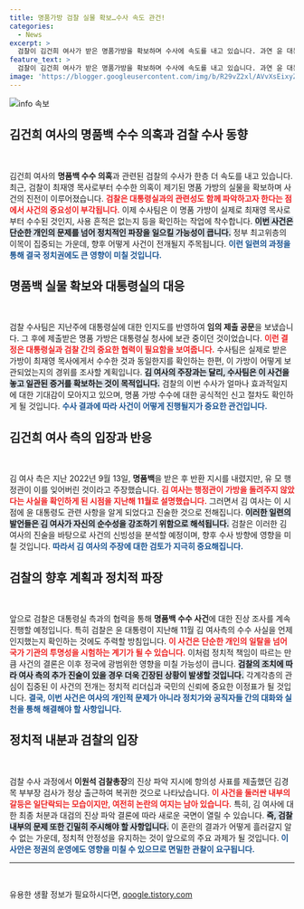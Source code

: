 ```yaml
---
title: 명품가방 검찰 실물 확보…수사 속도 관건!
categories:
  - News
excerpt: >
  검찰이 김건희 여사가 받은 명품가방을 확보하며 수사에 속도를 내고 있습니다. 과연 윤 대통령의 사전 인지 여부는? 진실이 밝혀질 순간, 클릭하여 확인하세요!
feature_text: >
  검찰이 김건희 여사가 받은 명품가방을 확보하며 수사에 속도를 내고 있습니다. 과연 윤 대통령의 사전 인지 여부는? 진실이 밝혀질 순간, 클릭하여 확인하세요!
image: 'https://blogger.googleusercontent.com/img/b/R29vZ2xl/AVvXsEixyZcFfHzMRdzZMjFBmAUKJYCLCGyLL1o632UiGVXcaFdKo_bkvkuCioo0uUKlGfBVcT3P84aROyZIXSBEx3Aw5nCQ3pTgDom1WDC4m8eifvWiAmWEEVb4x6G_l8C0QH225ldMjyaFvpxGEBGNO37VmDTDMHGhJPq73UglMfDca1-0aw/s1600/blogspot.png'
---
```


<p><img src="https://blogger.googleusercontent.com/img/b/R29vZ2xl/AVvXsEixyZcFfHzMRdzZMjFBmAUKJYCLCGyLL1o632UiGVXcaFdKo_bkvkuCioo0uUKlGfBVcT3P84aROyZIXSBEx3Aw5nCQ3pTgDom1WDC4m8eifvWiAmWEEVb4x6G_l8C0QH225ldMjyaFvpxGEBGNO37VmDTDMHGhJPq73UglMfDca1-0aw/s1600/blogspot.png" alt="info 속보" /></p>

<h2 data-ke-size="size26">김건희 여사의 명품백 수수 의혹과 검찰 수사 동향</h2>

<p data-ke-size="size16">&nbsp;</p>

<p>김건희 여사의 <b>명품백 수수 의혹</b>과 관련된 검찰의 수사가 한층 더 속도를 내고 있습니다. 최근, 검찰이 최재영 목사로부터 수수한 의혹이 제기된 명품 가방의 실물을 확보하며 사건의 진전이 이루어졌습니다. <b><span style="color: #ee2323;">검찰은 대통령실과의 관련성도 함께 파악하고자 한다는 점에서 사건의 중요성이 부각됩니다.</span></b> 이제 수사팀은 이 명품 가방이 실제로 최재영 목사로부터 수수된 것인지, 사용 흔적은 없는지 등을 확인하는 작업에 착수합니다. <b><span style="background-color: #21538527;">이번 사건은 단순한 개인의 문제를 넘어 정치적인 파장을 일으킬 가능성이 큽니다.</span></b> 정부 최고위층의 이목이 집중되는 가운데, 향후 어떻게 사건이 전개될지 주목됩니다. <b><span style="color: #1a5490;">이런 일련의 과정을 통해 결국 정치권에도 큰 영향이 미칠 것입니다.</span></b></p>

<h2 data-ke-size="size26">명품백 실물 확보와 대통령실의 대응</h2>

<p data-ke-size="size16">&nbsp;</p>

<p>검찰 수사팀은 지난주에 대통령실에 대한 인지도를 반영하여 <b>임의 제출 공문</b>을 보냈습니다. 그 후에 제출받은 명품 가방은 대통령실 청사에 보관 중이던 것이었습니다. <b><span style="color: #ee2323;">이런 결정은 대통령실과 검찰 간의 중요한 협력이 필요함을 보여줍니다.</span></b> 수사팀은 실제로 받은 가방이 최재영 목사에게서 수수한 것과 동일한지를 확인하는 한편, 이 가방이 어떻게 보관되었는지의 경위를 조사할 계획입니다. <b><span style="background-color: #21538527;">김 여사의 주장과는 달리, 수사팀은 이 사건을 놓고 일관된 증거를 확보하는 것이 목적입니다.</span></b> 검찰의 이번 수사가 얼마나 효과적일지에 대한 기대감이 모아지고 있으며, 명품 가방 수수에 대한 공식적인 신고 절차도 확인하게 될 것입니다. <b><span style="color: #1a5490;">수사 결과에 따라 사건이 어떻게 진행될지가 중요한 관건입니다.</span></b></p>

<h2 data-ke-size="size26">김건희 여사 측의 입장과 반응</h2>

<p data-ke-size="size16">&nbsp;</p>

<p>김 여사 측은 지난 2022년 9월 13일, <b>명품백</b>을 받은 후 반환 지시를 내렸지만, 유 모 행정관이 이를 잊어버린 것이라고 주장했습니다. <b><span style="color: #ee2323;">김 여사는 행정관이 가방을 돌려주지 않았다는 사실을 확인하게 된 시점을 지난해 11월로 설명했습니다.</span></b> 그러면서 김 여사는 이 시점에 윤 대통령도 관련 사항을 알게 되었다고 진술한 것으로 전해집니다. <b><span style="background-color: #21538527;">이러한 일련의 발언들은 김 여사가 자신의 순수성을 강조하기 위함으로 해석됩니다.</span></b> 검찰은 이러한 김 여사의 진술을 바탕으로 사건의 신빙성을 분석할 예정이며, 향후 수사 방향에 영향을 미칠 것입니다. <b><span style="color: #1a5490;">따라서 김 여사의 주장에 대한 검토가 지극히 중요해집니다.</span></b></p>

<h2 data-ke-size="size26">검찰의 향후 계획과 정치적 파장</h2>

<p data-ke-size="size16">&nbsp;</p>

<p>앞으로 검찰은 대통령실 측과의 협력을 통해 <b>명품백 수수 사건</b>에 대한 진상 조사를 계속 진행할 예정입니다. 특히 검찰은 윤 대통령이 지난해 11월 김 여사측의 수수 사실을 언제 인지했는지 확인하는 것에도 주력할 방침입니다. <b><span style="color: #ee2323;">이 사건은 단순한 개인의 일탈을 넘어 국가 기관의 투명성을 시험하는 계기가 될 수 있습니다.</span></b> 이처럼 정치적 책임이 따르는 만큼 사건의 결론은 이후 정국에 광범위한 영향을 미칠 가능성이 큽니다. <b><span style="background-color: #21538527;">검찰의 조치에 따라 여사 측의 추가 진술이 있을 경우 더욱 긴장된 상황이 발생할 것입니다.</span></b> 각계각층의 관심이 집중된 이 사건의 전개는 정치적 리더십과 국민의 신뢰에 중요한 이정표가 될 것입니다. <b><span style="color: #1a5490;">결국, 이번 사건은 여사의 개인적 문제가 아니라 정치가와 공직자들 간의 대화와 실천을 통해 해결해야 할 사항입니다.</span></b></p>

<h2 data-ke-size="size26">정치적 내분과 검찰의 입장</h2>

<p data-ke-size="size16">&nbsp;</p>

<p>검찰 수사 과정에서 <b>이원석 검찰총장</b>의 진상 파악 지시에 항의성 사표를 제출했던 김경목 부부장 검사가 정상 출근하여 복귀한 것으로 나타났습니다. <b><span style="color: #ee2323;">이 사건을 둘러싼 내부의 갈등은 일단락되는 모습이지만, 여전히 논란의 여지는 남아 있습니다.</span></b> 특히, 김 여사에 대한 최종 처분과 대검의 진상 파악 결론에 따라 새로운 국면이 열릴 수 있습니다. <b><span style="background-color: #21538527;">즉, 검찰 내부의 문제 또한 긴밀히 주시해야 할 사항입니다.</span></b> 이 혼란의 결과가 어떻게 흘러갈지 알 수 없는 가운데, 정치적 안정성을 유지하는 것이 앞으로의 주요 과제가 될 것입니다. <b><span style="color: #1a5490;">이 사안은 정권의 운영에도 영향을 미칠 수 있으므로 면밀한 관찰이 요구됩니다.</span></b></p>

<hr>

<p data-ke-size="size16">&nbsp;</p>
유용한 생활 정보가 필요하시다면, <a href="https://qoogle.tistory.com" rel="dofollow">qoogle.tistory.com</a>


